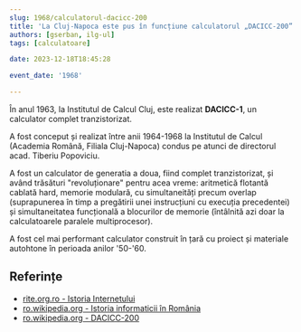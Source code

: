 ```yaml
---
slug: 1968/calculatorul-dacicc-200
title: 'La Cluj-Napoca este pus în funcțiune calculatorul „DACICC-200”'
authors: [gserban, ilg-ul]
tags: [calculatoare]

date: 2023-12-18T18:45:28

event_date: '1968'

---
```


În anul 1963, la Institutul de Calcul Cluj, este realizat **DACICC-1**, un
calculator complet tranzistorizat.

<!-- truncate -->

A fost conceput și realizat între anii 1964-1968 la Institutul de Calcul
(Academia Română, Filiala Cluj-Napoca) condus pe atunci de directorul
acad. Tiberiu Popoviciu.

A fost un calculator de generatia a doua, fiind complet tranzistorizat,
și având trăsături "revoluționare" pentru acea vreme: aritmetică flotantă
cablată hard, memorie modulară, cu simultaneități precum overlap
(suprapunerea în timp a pregătirii unei instrucțiuni cu execuția
precedentei) și simultaneitatea funcțională a blocurilor de memorie
(întâlnită azi doar la calculatoarele paralele multiprocesor).

A fost cel mai performant calculator construit în țară cu proiect
și materiale autohtone în perioada anilor '50-'60.

## Referințe

- [rite.org.ro - Istoria Internetului](https://rite.org.ro/istoria-internetului/)
- [ro.wikipedia.org - Istoria informaticii în România](https://ro.wikipedia.org/wiki/Istoria_informaticii_în_România)
- [ro.wikipedia.org - DACICC-200](https://ro.wikipedia.org/wiki/DACICC-200)
